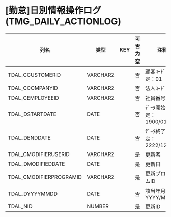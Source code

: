 # [勤怠]日別情報操作ログ(TMG_DAILY_ACTIONLOG)
| 列名   | 类型   | KEY  | 可否为空 | 注释   |
| ---- | ---- | ---- | ---- | ---- |
|TDAL_CCUSTOMERID|VARCHAR2||否|顧客ｺｰﾄﾞ                        固定：01|
|TDAL_CCOMPANYID|VARCHAR2||否|法人ｺｰﾄﾞ|
|TDAL_CEMPLOYEEID|VARCHAR2||否|社員番号|
|TDAL_DSTARTDATE|DATE||否|ﾃﾞｰﾀ開始日                       固定：1900/01/01|
|TDAL_DENDDATE|DATE||否|ﾃﾞｰﾀ終了日                       固定：2222/12/31|
|TDAL_CMODIFIERUSERID|VARCHAR2||是|更新者|
|TDAL_DMODIFIEDDATE|DATE||是|更新日|
|TDAL_CMODIFIERPROGRAMID|VARCHAR2||是|更新プログラムID|
|TDAL_DYYYYMMDD|DATE||否|該当年月日                         YYYY/MM/DD|
|TDAL_NID|NUMBER||是|更新ID|
